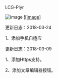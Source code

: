 
LCG-Plyr

![image](https://www.kzwr.com/kzwrfs?fid=e20ca4b872a54d76a9581c7fb672b35ag9jf.png)
[![image]](http://lion-r.cn) 

更新日志：2018-03-24

1、添加手机自适应


更新日志：2018-03-09

1、添加Https支持。

2、添加文章编辑器按钮。
